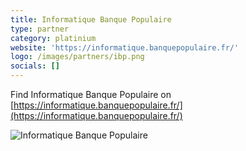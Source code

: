 ```yaml
---
title: Informatique Banque Populaire
type: partner
category: platinium
website: 'https://informatique.banquepopulaire.fr/'
logo: /images/partners/ibp.png
socials: []
---
```


Find Informatique Banque Populaire on [https://informatique.banquepopulaire.fr/](https://informatique.banquepopulaire.fr/)

![Informatique Banque Populaire](/images/partners/ibp.png)
